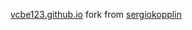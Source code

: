 [vcbe123.github.io](https://vcbe123@github.io) fork from [sergiokopplin](https://github.com/sergiokopplin/indigo)
